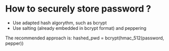 # How to securely store password ?

- Use adapted hash algorythm, such as bcrypt
- Use salting (already embedded in bcrypt format) and peppering

The recommended approach is:
hashed_pwd = bcrypt(hmac_512(password, pepper))
